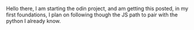 Hello there, I am starting the odin project, and am getting this posted, in my first foundations, I plan on following though the JS path to pair with the python I already know. 
